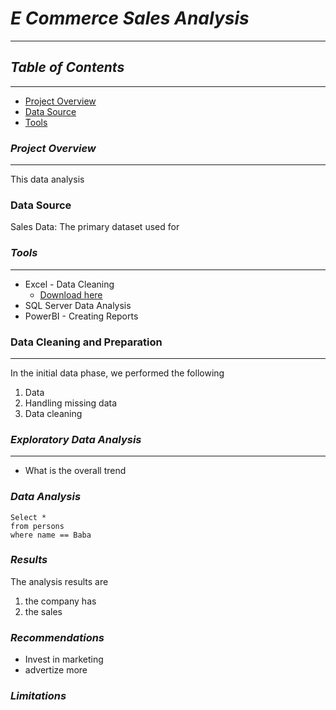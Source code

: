 # *E Commerce Sales Analysis*
---
## *Table of Contents*
---
 - [Project Overview](#project-overview)
 - [Data Source](#data-source)
 - [Tools](tools)

### *Project Overview* 
---
This data analysis 


### Data Source
Sales Data: The primary dataset used for 

### *Tools*
---
- Excel - Data Cleaning
  -  [Download here](https://microsoft.com)
- SQL Server Data Analysis 
-  PowerBI - Creating Reports

  ### Data Cleaning and Preparation
  ---
  In the initial data phase, we performed the following 
  1. Data
  2. Handling missing data
  3. Data cleaning

### *Exploratory Data Analysis*
---
- What is the overall trend

### *Data Analysis*
```
Select *
from persons
where name == Baba
```

### *Results*
The analysis results are
1. the company has
2. the sales

### *Recommendations*
- Invest in marketing
- advertize more

### *Limitations* 

